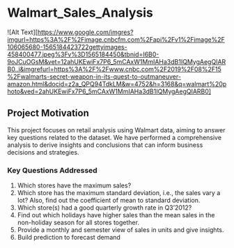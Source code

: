 # Walmart_Sales_Analysis

![Alt Text][https://www.google.com/imgres?imgurl=https%3A%2F%2Fimage.cnbcfm.com%2Fapi%2Fv1%2Fimage%2F106065680-1565184423722gettyimages-458400477.jpeg%3Fv%3D1565184450&tbnid=I6B0-9oJCuOGsM&vet=12ahUKEwiFx7P6_5mCAxW1MmIAHa3dB1IQMygAegQIARB0..i&imgrefurl=https%3A%2F%2Fwww.cnbc.com%2F2019%2F08%2F15%2Fwalmarts-secret-weapon-in-its-quest-to-outmaneuver-amazon.html&docid=z2a_QPQ94TdkLM&w=4752&h=3168&q=walmart%20photo&ved=2ahUKEwiFx7P6_5mCAxW1MmIAHa3dB1IQMygAegQIARB0]

## Project Motivation
This project focuses on retail analysis using Walmart data, aiming to answer key questions related to the dataset. We have performed a comprehensive analysis to derive insights and conclusions that can inform business decisions and strategies.
### Key Questions Addressed

1. Which stores have the maximum sales?
2. Which store has the maximum standard deviation, i.e., the sales vary a lot? Also, find out the coefficient of mean to standard deviation.
3. Which store(s) had a good quarterly growth rate in Q3’2012?
4. Find out which holidays have higher sales than the mean sales in the non-holiday season for all stores together.
5. Provide a monthly and semester view of sales in units and give insights.
6. Build prediction to forecast demand
